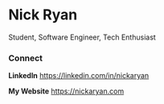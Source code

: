 # Nick Ryan

Student, Software Engineer, Tech Enthusiast

### Connect
**LinkedIn**
https://linkedin.com/in/nickaryan

**My Website**
https://nickaryan.com

